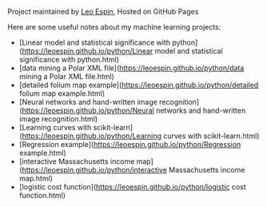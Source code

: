 Project maintained by [Leo Espin](https://github.com/leoEspin), Hosted on GitHub Pages

Here are some useful notes about my machine learning projects:
* [Linear model and statistical significance with python](https://leoespin.github.io/python/Linear model and statistical significance with python.html)
* [data mining a Polar XML file](https://leoespin.github.io/python/data mining a Polar XML file.html)
* [detailed folium map example](https://leoespin.github.io/python/detailed folium map example.html)
* [Neural networks and hand-written image recognition](https://leoespin.github.io/python/Neural networks and hand-written image recognition.html)
* [Learning curves with scikit-learn](https://leoespin.github.io/python/Learning curves with scikit-learn.html)
* [Regression example](https://leoespin.github.io/python/Regression example.html)
* [interactive Massachusetts income map](https://leoespin.github.io/python/interactive Massachusetts income map.html)
* [logistic cost function](https://leoespin.github.io/python/logistic cost function.html)
